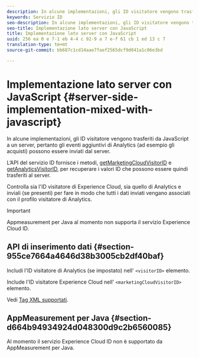 ```yaml
---
description: In alcune implementazioni, gli ID visitatore vengono trasferiti da JavaScript a un server, pertanto gli eventi aggiuntivi di Analytics (ad esempio gli acquisti) possono essere inviati dal server.
keywords: Servizio ID
seo-description: In alcune implementazioni, gli ID visitatore vengono trasferiti da JavaScript a un server, pertanto gli eventi aggiuntivi di Analytics (ad esempio gli acquisti) possono essere inviati dal server.
seo-title: Implementazione lato server con JavaScript
title: Implementazione lato server con JavaScript
uuid: 256 ea 0 e 7-1 eb 4-4 c 92-9 a 7 e-f 61 cb 1 ed 13 c 7
translation-type: tm+mt
source-git-commit: bb687c1cd14aae7faef2565dcf9d041a1c06e3bd

---
```



# Implementazione lato server con JavaScript {#server-side-implementation-mixed-with-javascript}

In alcune implementazioni, gli ID visitatore vengono trasferiti da JavaScript a un server, pertanto gli eventi aggiuntivi di Analytics (ad esempio gli acquisti) possono essere inviati dal server.

L’API del servizio ID fornisce i metodi, [getMarketingCloudVisitorID](../../mcvid-library/mcvid-get-set/mcvid-getmcvid.md) e [getAnalyticsVisitorID](../../mcvid-library/mcvid-get-set/mcvid-getanalyticsvisitorid.md), per recuperare i valori ID che possono essere quindi trasferiti al server.

Controlla sia l&#39;ID visitatore di Experience Cloud, sia quello di Analytics e inviali (se presenti) per fare in modo che tutti i dati inviati vengano associati con il profilo visitatore di Analytics.

>[!IMPORTANT]
>
>Appmeasurement per Java al momento non supporta il servizio Experience Cloud ID.

## API di inserimento dati {#section-955ce7664a4646d38b3005cb2df40baf}

Includi l&#39;ID visitatore di Analytics (se impostato) nell&#39; `<visitorID>` elemento.

Include l&#39;ID visitatore Experience Cloud nell&#39; `<marketingCloudVisitorID>` elemento.

Vedi [Tag XML supportati](https://marketing.adobe.com/developer/en_US/documentation/data-insertion/r-supported-tags).

## AppMeasurement per Java {#section-d664b94934924d048300d9c2b6560085}

Al momento il servizio Experience Cloud ID non è supportato da AppMeasurement per Java.
